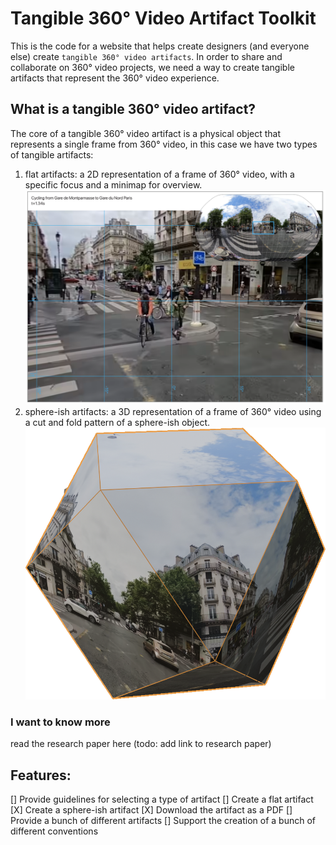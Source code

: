 # Tangible 360° Video Artifact Toolkit

This is the code for a website that helps create designers (and everyone else) create `tangible 360° video artifacts`. In order to share and collaborate on 360° video projects, we need a way to create tangible artifacts that represent the 360° video experience.

## What is a tangible 360° video artifact?

The core of a tangible 360° video artifact is a physical object that represents a single frame from 360° video, in this case we have two types of tangible artifacts:
1. flat artifacts: a 2D representation of a frame of 360° video, with a specific focus and a minimap for overview.
![A flat artifact](./static/examples/flat.png)
2. sphere-ish artifacts: a 3D representation of a frame of 360° video using a cut and fold pattern of a sphere-ish object.
![A sphere-ish artifact](./static/examples/isohedron.png)

### I want to know more

read the research paper here (todo: add link to research paper)

## Features:
[] Provide guidelines for selecting a type of artifact
[] Create a flat artifact
[X] Create a sphere-ish artifact
[X] Download the artifact as a PDF
[] Provide a bunch of different artifacts
[] Support the creation of a bunch of different conventions